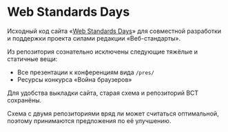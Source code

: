 # Web Standards Days

Исходный код сайта «[Web Standards Days](http://webstandardsdays.ru/)» для совместной разработки и поддержки проекта силами редакции «Веб-стандарты».

Из репозитория сознательно исключены следующие тяжёлые и статичные вещи:

* Все презентации к конференциям вида `/pres/`
* Ресурсы конкурса «Война браузеров»

Для удобства выкладки сайта, старая схема и репозиторий ВСТ сохранёны.

Схема с двумя репозиториями вряд ли может считаться оптимальной, поэтому принимаются предложения по её улучшению.